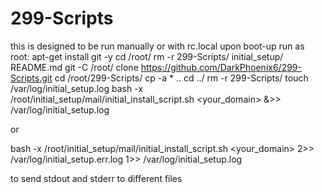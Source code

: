 # 299-Scripts

this is designed to be run manually or with rc.local upon boot-up 
run as root:
apt-get install git -y
cd /root/
rm -r 299-Scripts/ initial_setup/ README.md
git -C /root/ clone https://github.com/DarkPhoenix6/299-Scripts.git
cd /root/299-Scripts/
cp -a * ..
cd ../
rm -r 299-Scripts/
touch /var/log/initial_setup.log
bash -x /root/initial_setup/mail/initial_install_script.sh <your_domain> &>> /var/log/initial_setup.log

or

bash -x /root/initial_setup/mail/initial_install_script.sh <your_domain> 2>> /var/log/initial_setup.err.log 1>> /var/log/initial_setup.log

to send stdout and stderr to different files